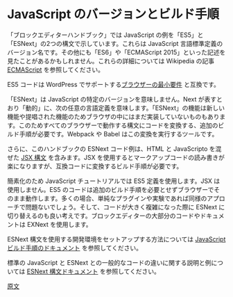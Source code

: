 <!-- 
# JavaScript Versions and Build Step
 -->
# JavaScript のバージョンとビルド手順

<!--
The Block Editor Handbook shows JavaScript examples in two syntaxes: ES5 and ESNext. These are version names for the JavaScript language standard definitions. You may also see elsewhere the names ES6, or ECMAScript 2015 mentioned. See the [ECMAScript](https://en.wikipedia.org/wiki/ECMAScript) Wikipedia article for all the details.

ES5 code is compatible with WordPress's minimum [target for browser support](https://make.wordpress.org/core/handbook/best-practices/browser-support/).
 -->
「ブロックエディターハンドブック」では JavaScript の例を「ES5」と「ESNext」の2つの構文で示しています。これらは JavaScript 言語標準定義のバージョン名です。その他にも「ES6」や「ECMAScript 2015」といった記述を見たことがあるかもしれません。これらの詳細については Wikipedia の記事 [ECMAScript](https://ja.wikipedia.org/wiki/ECMAScript) を参照してください。

ES5 コードは WordPress でサポートする[ブラウザーの最小要件](https://make.wordpress.org/core/handbook/best-practices/browser-support/) と互換です。

<!-- 
"ESNext" doesn't refer to a specific version of JavaScript, but is "dynamic" and refers to the next language definitions, whatever they might be. Because some browsers won't support these features yet (because they're new or proposed), an extra build step is required to transform the code to a syntax that works in all browsers. Webpack and babel are the tools that perform this transformation step.

Additionally, the ESNext code examples in the handbook include [JSX syntax](https://reactjs.org/docs/introducing-jsx.html), a syntax that blends HTML and JavaScript. JSX makes it easier to read and write markup code, but does require a build step to transform into compatible code.
 -->
「ESNext」は JavaScript の特定のバージョンを意味しません。Next が表すとおり「動的」に、次の任意の言語定義を意味します。「ESNext」の機能は新しい機能や提唱された機能のためブラウザの中にはまだ実装していないものもあります。このためすべてのブラウザーで動作する構文にコードを変換する、追加のビルド手順が必要です。Webpack や Babel はこの変換を実行するツールです。

さらに、このハンドブックの ESNext コード例は、HTML と JavaScripto を混ぜた [JSX 構文](https://reactjs.org/docs/introducing-jsx.html) を含みます。JSX を使用するとマークアップコードの読み書きが楽になりますが、互換コードに変換するビルド手順が必要です。

<!-- 
For simplicity, the JavaScript tutorial uses the ES5 definition, without JSX. This code can run straight in your browser and does not require an additional build step. In many cases, it is perfectly fine to follow the same approach for simple plugins or experimenting. As your codebase grows in complexity it might be a good idea to switch to ESNext. You will find the majority of code and documentation across the block editor uses ESNext.

See the [JavaScript Build Setup documentation](/docs/how-to-guides/javascript/js-build-setup.md) for setting up a development environment using ESNext syntax.
 -->
簡素化のため JavaScript チュートリアルでは ES5 定義を使用します。JSX は使用しません。ES5 のコードは追加のビルド手順を必要とせずブラウザーでそのまま動作します。多くの場合、単純なプラグインや実験であれば同様のアプローチで問題ないでしょう。そして、コードが大きく複雑になった際に ESNext に切り替えるのも良い考えです。ブロックエディターの大部分のコードやドキュメントは EXNext を使用します。

ESNext 構文を使用する開発環境をセットアップする方法については [JavaScript ビルド手順のドキュメント](https://developer.wordpress.org/block-editor/designers-developers/developers/tutorials/javascript/js-build-setup/) を参照してください。

<!-- 
See the [ESNext syntax documentation](/docs/how-to-guides/javascript/esnext-js.md) for explanation and examples about common code differences between standard JavaScript and ESNext.
 -->
標準の JavaScript と ESNext との一般的なコードの違いに関する説明と例については [ESNext 構文ドキュメント](https://github.com/WordPress/gutenberg/blob/master/docs/designers-developers/developers/tutorials/javascript/esnext-js.md) を参照してください。

[原文](https://github.com/WordPress/gutenberg/blob/master/docs/designers-developers/developers/tutorials/javascript/versions-and-building.md)

